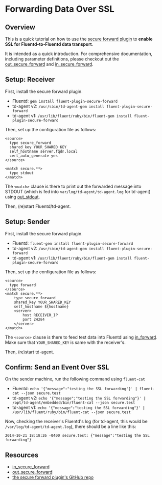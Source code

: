 # Forwarding Data Over SSL

## Overview

This is a quick tutorial on how to use the <a href="//github.com/tagomoris/fluent-plugin-secure-forward">secure forward plugin</a> to **enable SSL for Fluentd-to-Fluentd data transport**.

It is intended as a quick introduction. For comprehensive documentation, including parameter definitions, please checkout out the [out_secure_forward](out_secure_forward) and [in_secure_forward](in_secure_forward).

## Setup: Receiver

First, install the secure forward plugin.

* Fluentd: `gem install fluent-plugin-secure-forward`
* td-agent v2: `/usr/sbin/td-agent-gem install fluent-plugin-secure-forward`
* td-agent v1: `/usr/lib/fluent/ruby/bin/fluent-gem install fluent-plugin-secure-forward`

Then, set up the configuration file as follows:

	
	<source>
	  type secure_forward
	  shared_key YOUR_SHARED_KEY
	  self_hostname server.fqdn.local
	  cert_auto_generate yes
	</source>

	<match secure.**>
	  type stdout
	</match>

The `<match>` clause is there to print out the forwarded message into STDOUT (which is fed into `var/log/td-agent/td-agent.log` for td-agent) using [out_stdout](out_stdout).

Then, (re)start Fluentd/td-agent.

## Setup: Sender

First, install the secure forward plugin.

* Fluentd: `fluent-gem install fluent-plugin-secure-forward`
* td-agent v2: `/usr/sbin/td-agent-gem install fluent-plugin-secure-forward`
* td-agent v1: `/usr/lib/fluent/ruby/bin/fluent-gem install fluent-plugin-secure-forward`

Then, set up the configuration file as follows:

	
	<source>
	  type forward
	</source>
	<match secure.**>
		type secure_forward
		shared_key YOUR_SHARED_KEY
		self_hostname ${hostname}
		<server>
			host RECEIVER_IP
			port 24284
		</server>
	</match>

The `<source>` clause is there to feed test data into Fluentd using [in_forward](in_forward). Make sure that `YOUR_SHARED_KEY` is same with the receiver's.

Then, (re)start td-agent.

## Confirm: Send an Event Over SSL

On the sender machine, run the following command using `fluent-cat`

* Fluentd: `echo '{"message":"testing the SSL forwarding"}' | fluent-cat --json secure.test`
* td-agent v2: `echo '{"message":"testing the SSL forwarding"}' | /opt/td-agent/embedded/bin/fluent-cat --json secure.test`
* td-agent v1: `echo '{"message":"testing the SSL forwarding"}' | /usr/lib/fluent/ruby/bin/fluent-cat --json secure.test`

Now, checking the receiver's Fluentd's log (for td-agent, this would be `/var/log/td-agent/td-agent.log`), there should be a line like this:

	
	2014-10-21 18:18:26 -0400 secure.test: {"message":"testing the SSL forwarding"}

## Resources

* [in_secure_forward](in_secure_forward)
* [out_secure_forward](out_secure_forward)
* <a href="//github.com/fluent/fluent-plugin-secure-forward">the secure forward plugin's GitHub repo</a>
